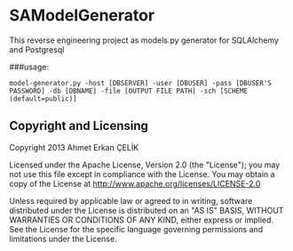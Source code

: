 SAModelGenerator
================
This reverse engineering project as models.py generator for SQLAlchemy and Postgresql

###usage:

    model-generator.py -host [DBSERVER] -user [DBUSER] -pass [DBUSER'S PASSWORD] -db [DBNAME] -file [OUTPUT FILE PATH] -sch [SCHEME (default=public)]


## Copyright and Licensing
Copyright 2013 Ahmet Erkan ÇELİK

Licensed under the Apache License, Version 2.0 (the "License");
you may not use this file except in compliance with the License.
You may obtain a copy of the License at <http://www.apache.org/licenses/LICENSE-2.0>

Unless required by applicable law or agreed to in writing, software
distributed under the License is distributed on an "AS IS" BASIS,
WITHOUT WARRANTIES OR CONDITIONS OF ANY KIND, either express or implied.
See the License for the specific language governing permissions and
limitations under the License.

